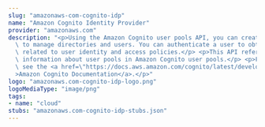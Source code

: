 ```yaml
---
slug: "amazonaws-com-cognito-idp"
name: "Amazon Cognito Identity Provider"
provider: "amazonaws.com"
description: "<p>Using the Amazon Cognito user pools API, you can create a user pool\
  \ to manage directories and users. You can authenticate a user to obtain tokens\
  \ related to user identity and access policies.</p> <p>This API reference provides\
  \ information about user pools in Amazon Cognito user pools.</p> <p>For more information,\
  \ see the <a href=\"https://docs.aws.amazon.com/cognito/latest/developerguide/what-is-amazon-cognito.html\"\
  >Amazon Cognito Documentation</a>.</p>"
logo: "amazonaws.com-cognito-idp-logo.png"
logoMediaType: "image/png"
tags:
- name: "cloud"
stubs: "amazonaws.com-cognito-idp-stubs.json"
---
```

